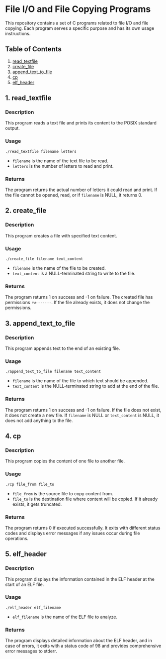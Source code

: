 # File I/O and File Copying Programs

This repository contains a set of C programs related to file I/O and file copying. Each program serves a specific purpose and has its own usage instructions.

## Table of Contents

1. [read_textfile](#1-read_textfile)
2. [create_file](#2-create_file)
3. [append_text_to_file](#3-append_text_to_file)
4. [cp](#4-cp)
5. [elf_header](#5-elf_header)

## 1. read_textfile

### Description

This program reads a text file and prints its content to the POSIX standard output.

### Usage

```shell
./read_textfile filename letters
```

- `filename` is the name of the text file to be read.
- `letters` is the number of letters to read and print.

### Returns

The program returns the actual number of letters it could read and print. If the file cannot be opened, read, or if `filename` is NULL, it returns 0.

## 2. create_file

### Description

This program creates a file with specified text content.

### Usage

```shell
./create_file filename text_content
```

- `filename` is the name of the file to be created.
- `text_content` is a NULL-terminated string to write to the file.

### Returns

The program returns 1 on success and -1 on failure. The created file has permissions `rw-------`. If the file already exists, it does not change the permissions.

## 3. append_text_to_file

### Description

This program appends text to the end of an existing file.

### Usage

```shell
./append_text_to_file filename text_content
```

- `filename` is the name of the file to which text should be appended.
- `text_content` is the NULL-terminated string to add at the end of the file.

### Returns

The program returns 1 on success and -1 on failure. If the file does not exist, it does not create a new file. If `filename` is NULL or `text_content` is NULL, it does not add anything to the file.

## 4. cp

### Description

This program copies the content of one file to another file.

### Usage

```shell
./cp file_from file_to
```

- `file_from` is the source file to copy content from.
- `file_to` is the destination file where content will be copied. If it already exists, it gets truncated.

### Returns

The program returns 0 if executed successfully. It exits with different status codes and displays error messages if any issues occur during file operations.

## 5. elf_header

### Description

This program displays the information contained in the ELF header at the start of an ELF file.

### Usage

```shell
./elf_header elf_filename
```

- `elf_filename` is the name of the ELF file to analyze.

### Returns

The program displays detailed information about the ELF header, and in case of errors, it exits with a status code of 98 and provides comprehensive error messages to stderr.